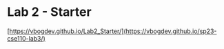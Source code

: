 # Lab 2 - Starter
[https://vbogdev.github.io/Lab2_Starter/](https://vbogdev.github.io/sp23-cse110-lab3/)
